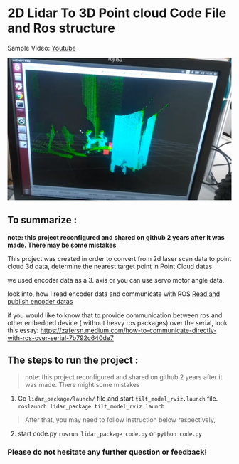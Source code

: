 # 2D Lidar To 3D Point cloud Code File and Ros structure

Sample Video: [Youtube](https://youtu.be/Dk-FqrwyLrM)

![Point Cloud](/resources/picture/youtubepng.PNG)




## To summarize :

**note: this project reconfigured and shared on github 2 years after it was made. There may be some mistakes**

This project was created in order to convert from 2d laser scan data to point cloud 3d data, determine the nearest target point in Point Cloud datas.

we used encoder data as a 3. axis or you can use servo motor angle data.

look into, how I read encoder data and communicate with ROS [Read and publish encoder datas](https://github.com/zafersn/ROS-LaserScan-To-Pointcloud-Odometry/blob/master//resources/arduino-code/pozisyon_control.ino)

if you would like to know that to provide communication between ros and other embedded device ( without heavy ros packages) over the serial, look this essay: https://zafersn.medium.com/how-to-communicate-directly-with-ros-over-serial-7b792c640de7

## The steps to run the project :

> note: this project reconfigured and shared on github 2 years after it was made. There might some mistakes

1. Go `lidar_package/launch/` file and start `tilt_model_rviz.launch` file. `roslaunch lidar_package tilt_model_rviz.launch`

> After that, you may need to follow instruction below respectively,

2. start code.py `rusrun lidar_package code.py` or `python code.py`


### Please do not hesitate any further question or feedback!




